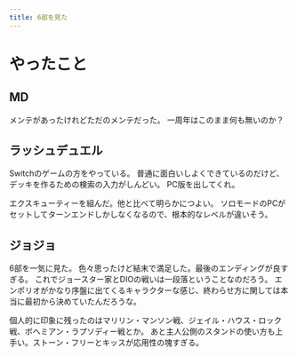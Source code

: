 ```yaml
---
title: 6部を見た
---
```


# やったこと

## MD

メンテがあったけれどただのメンテだった。
一周年はこのまま何も無いのか？

## ラッシュデュエル

Switchのゲームの方をやっている。
普通に面白いしよくできているのだけど、デッキを作るための検索の入力がしんどい。
PC版を出してくれ。

エクスキューティーを組んだ。他と比べて明らかにつよい。
ソロモードのPCがセットしてターンエンドしかしなくなるので、根本的なレベルが違いそう。

## ジョジョ

6部を一気に見た。
色々思ったけど結末で満足した。最後のエンディングが良すぎる。
これでジョースター家とDIOの戦いは一段落ということなのだろう。
エンポリオがかなり序盤に出てくるキャラクターな感じ、終わらせ方に関しては本当に最初から決めていたんだろうな。

個人的に印象に残ったのはマリリン・マンソン戦、ジェイル・ハウス・ロック戦、ボヘミアン・ラプソディー戦とか。
あと主人公側のスタンドの使い方も上手い。ストーン・フリーとキッスが応用性の塊すぎる。
